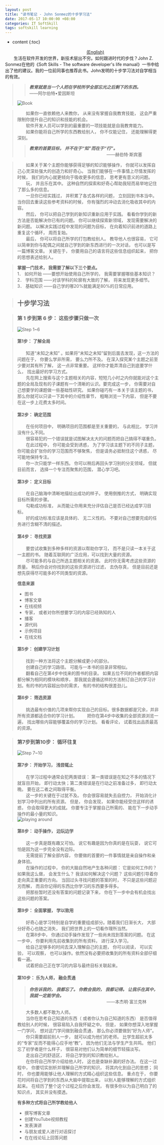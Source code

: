 ```yaml
---
layout: post
title: "读书笔记 - John Sonmez的十步学习法"
date: 2017-05-17 10:00:00 +08:00
categories: IT SoftSkill
tags: softskill learning
---
```


* content
{:toc}

　　　　　　　　　　　　　　　　　　　[(English)](../softskill-ten-steps-learning-approach/)  
　　生活在软件开发的世界，新技术层出不穷。如何跟进时代的步伐？John Z. Sonmez在他的《Soft Skills - The software developer's life manual》一书中给出了他的建议。我的一位前同事也推荐此书。John发明的十步学习法对自学相当的有效。

>> ***教育就是当一个人把在学校所学全部忘光之后剩下的东西。***
>> 　　　　　　　　　　　　　　　　　　——阿尔伯特•爱因斯坦
>
> ![Book](http://eastmanjian.cn/blog/images/10step_learning/sw_softskill_book.png)




> 　　如果你一直依赖他人来教你， 从来没有掌握自我教育技能， 这会严重限制你提升自己的知识和技能的机会。  
> 　　软件开发人员可以学到的最重要的一项技能就是自我教育能力。  
> 　　如果你能将自己所学的东西教给别人， 你不仅能记住， 还能理解得更深刻。 
>> ***教育的首要目标， 并不在于“知”而在于“行”。***  
>> 　　　　　　　　　　　　　　　　　　——赫伯特·斯宾塞  

> 　　如果关于某个主题你能够获得足够的知识能够操作， 你就可以发挥自己心灵深处强大的创造力和好奇心。 当我们能够在一件事情上尽情发挥的时候， 我们的内心就更倾向于吸收更多的信息， 思考更有意义的问题。  
> 　　玩， 并且乐在其中。 这种自然的探索和好奇心帮助我轻而易举地记住了那么多的信息。  
> 　　一旦你已经实践过， 并积累了各式各样的问题， 立刻回到书本当中。 当你回去重读这些参考资料的时候， 你有强烈的冲动去消化吸收其中的内容。   
> 　　然后， 你可以把自己学到的新知识重新应用于实践。 看看你学到的新方法是否能解决你已有的问题。 你可以继续探索新领域， 发现需要解决的新问题。 以解决实践过程中发现的问题为目标， 在向着知识前进的道路上重复这个循环， 周而复始。  
> 　　最后， 你可以将自己所学的打包教给别人。 教导他人也很容易， 它可以简单到你与配偶之间就自己学到的新东西进行的一次对话， 也可以是写一篇博客文章。 关键在于， 你要用自己的语言将这些信息组织起来， 把你的思想表述给别人。  

> **掌握一门技术， 我需要了解以下三个要点。**  
> 1． 如何开始 ——要想开始使用自己所学的， 我需要掌握哪些基本知识？  
> 2． 学科范围 ——对该学科的轮廓有大致的了解， 将来发现更多细节。  
> 3． 基础知识 ——自己学的哪20%就能满足80%的日常应用。

> ## 十步学习法

> ### 第 1 步到第 6 步： 这些步骤只做一次  
> ![Step 1~6](http://eastmanjian.cn/blog/images/10step_learning/step_1-6_en.png)

> #### 第1步： 了解全局  
> 　　知道“未知之未知” 。如果将“未知之未知”留到后面去发现，这一方法的问题在于， 你要么学非所需， 要么力所不及。 在深入探究某个主题之前至少要对其有所了解， 这一点非常重要。 这样你才能弄清自己到底要学什么， 找出最好的学习方式。  
> 　　先在网上搜索与这个主题相关的内容，短短几小时之内你就能对这个主题的全局及现有的子课题有一个清晰的认识。要完成这一步， 你需要对自己想要学的课题做一些基础性研究。 如果你碰巧有一本关于该主题的书， 那么你就可以只读一下其中的介绍性章节， 粗略浏览一下内容， 但是不要在这一步上花费太多时间。  

> #### 第2步： 确定范围  
> 　　在任何项目中， 明确项目的范围都是至关重要的， 与此相比， 学习并没有什么不同。  
> 　　很容易犯的一个错误就是试图解决太大的问题而把自己搞得不堪重负。   
> 　　在此过程中， 你可能会受到诱惑， 为了学习该主题下的不同子主题， 你可能会扩张你的学习范围而不够聚焦， 但是请务必抵制住这个诱惑， 尽可能地保持专注。   
> 　　你一次只能学一样东西。 你可以稍后再回头学习别的分支领域， 但就目前而言， 选择一个专注而聚焦的范围， 潜心学习吧。

> #### 第3步： 定义目标  
> 　　在自己脑海中清晰地描绘出成功的样子。 使用倒推的方式， 明确实现目标所需的步骤。  
> 　　勾勒成功标准， 从而能让你用来充分评估自己是否已经达成学习目标。  
> 　　好的成功标准应该是具体的、 无二义性的。 不要对自己想要完成的任务进行含糊不清的描述。 

> #### 第4步： 寻找资源  
> 　　要尝试收集到多种多样的资源以帮助你学习， 而不是只读一本关于这一主题的书。 随着互联网的广泛应用，可以找到大量的资源。  
> 　　尽可能多的与自己所选主题相关的资源。 此时你无需考虑这些资源的质量。 稍后你会对你找到的这些资源进行过滤， 去伪存真， 但是目前还是想先获得尽可能多的不同类型的资源。  
>  
> **信息来源**  
> * 图书  
> * 博客文章  
> * 在线视频  
> * 专家， 或者对你所想要学习的内容已经熟知的人  
> * 播客  
> * 源代码  
> * 示例项目  
> * 在线文档  

> #### 第5步： 创建学习计划  
> 　　找到一种方法将这个主题分解成更小的部分。   
> 　　创建自己的学习路径。 可能与一本书的目录非常相似。  
> 　　翻看自己在第4步中找来的图书的目录。 如果五位不同的作者都把内容都分解为相同的模块和顺序， 那我就会遵循这样的方法制订自己的学习计划。有的书的内容超出你的需求， 有的书的结构很差劲儿。  

> #### 第6步： 筛选资源  
> 　　挑选最有价值的几项来帮你实现自己的目标。很多数据都是冗余，并非所有资源都适合你的学习计划。
> 　　把你在第4步中收集的全部资源浏览一遍， 找出哪些内容能够覆盖你的学习计划。 看看评论， 试着找出品质最高的资源。 

> ### 第7步到第10步： 循环往复  
> ![Step 7~10](http://eastmanjian.cn/blog/images/10step_learning/step_7-10_en.png)

> #### 第7步： 开始学习， 浅尝辄止  
> 　　在学习过程中通常会犯两类错误： 第一类错误是在知之不多的情况下就盲目开始， 即行动太快；第二类错误是在行动之前准备过多， 即行动太晚。 要在这二者之间取得平衡。  
> 　　这一步的关键在于过犹不及。 你会很容易就失去自控力， 开始消化计划学习中列出的所有资源。 但是， 你会发现， 如果你能经受住这样的诱惑， 你会取得更大的成就。 你要专注于掌握自己所需的、 能在下一步动手操作的最小量的知识。   
> ![playing around](http://eastmanjian.cn/blog/images/10step_learning/playing_around.png)

> #### 第8步： 动手操作， 边玩边学  
> 　　这一步真是既有趣又可怕。 说它有趣是因为你真的是在玩耍， 说它可怕是因为这一步完全没有边际。   
> 　　无需提前了解全部内容， 你要做的首要的一件事情就是亲自操作和亲身体验。  
> 　　在操作的过程中， 你的大脑自然地产生各种问题： 它是如何工作的？ 如果我这么做， 会发生什么？ 我该如何解决这个问题？ 这些问题引导着你走向真正重要的方向。 当回过头寻找问题的答案的时， 不只是这些问题迎刃而解， 而且你记得的东西比你学习的东西要多得多。  
> 　　把那些暂时还没有答案的问题记录下来， 你在下一步中会有机会找出这些问题的答案。  

> #### 第9步： 全面掌握， 学以致用  
> 　　好奇心是学习特别是自学的重要组成部分。随着我们日渐长大， 大部分好奇心也随之消失， 我们把世界上的一切看作理所当然。   
> 　　在第8步中， 你通过动手操作发现了一些尚未找到答案的问题。 在这一步中， 你要利用先前收集到的所有资料， 进行深入学习。  
> 　　给自己足够多的时间去深入理解自己的主题， 你可以阅读， 可以实验， 可以观察， 也可以操作。依然没有必要把收集到的所有资料全部仔细看一遍。  
> 　　试着把自己正在学习的内容与最终目标关联起来。  

> #### 第10步： 乐为人师， 融会贯通  
>> ***你告诉我的， 我都忘了。 你教会我的， 我都记得。 让我乐在其中， 我就一定能学会。***  
>> 　　　　　　　　　　　　　　　　　　——本杰明·富兰克林    
>
> 　　大多数人都不敢为人师。  
> 　　当你在思考自己知道的东西（ 或者你认为自己知道的东西） 是否值得教给别人的时候， 很容易陷入自我怀疑之中。 但是， 如果你想深入地掌握一门学问， 想对这门学问做到融会贯通， 那么你必须要做到“好为人师”。     
> 　　你只需要超前别人一步， 就可以成为他们的老师。 比学生超前太多的“专家”反而不能得心应手地“教”， 因为他们无法与学生产生共鸣。 他们忘了初学者是什么样子， 很容易对他们认为简单的细节轻描淡写。  
> 　　走出自己的舒适区， 将自己学到的知识教给别人。   
> 　　在你将自己所学介绍给他人时， 这也是查缺补漏的好办法。 在这一过程中， 你要切实剖析并理解自己所学的知识， 将其内化到自己的思想； 同时， 你也要用能够让他人理解的方式精心组织这些信息。 重点在于， 你要花时间将自己学到的东西从大脑中提取出来， 以别人能够理解的方式组织起来。 在经历了整个这个过程之后你会发现， 有很多你以为自己明白了的知识点， 其实并没有摸透。   
>  
> **有多种方式将自己所学教给他人**   
> * 撰写博客文章  
> * 创建YouTube视频教程  
> * 发表演讲  
> * 与朋友或爱人进行对话探讨  
> * 在在线论坛上回答问题  

